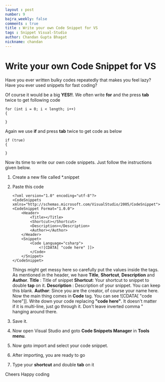 ```yaml
---
layout : post
number: 9
bajra_weekly: false
comments : true
title : Write your own Code Snippet for VS
tags : Snippet Visual-Studio
author: Chandan Gupta Bhagat
nickname: chandan
---
```


Write your own Code Snippet for VS
=
Have you ever written bulky codes repeatedly that makes you feel lazy? Have you ever used snippets for fast coding? 

Of course it would be a big **YES!!**. We often write **for** and the press **tab** twice to get following code 

    for (int i = 0; i < length; i++)
    {
     
    }
Again we use **if** and press **tab** twice to get code as below

    if (true)
    {
    
    }

Now its time to write our own code snippets. Just follow the instructions given below.

 1. Create a new file called *.snippet
 2. Paste this code

        <?xml version="1.0" encoding="utf-8"?> 
        <CodeSnippets  
        xmlns="http://schemas.microsoft.com/VisualStudio/2005/CodeSnippet">  
        <CodeSnippet Format="1.0.0">  
            <Header>  
                <Title></Title>  
    			<Shortcut></Shortcut>
    			<Description></Description>
	            <Author></Author>
            </Header>  
            <Snippet>  
                <Code Language="csharp">  
                    <![CDATA[ "code here" ]]>  
                </Code>  
            </Snippet>  
        </CodeSnippet>  
    </CodeSnippets>   

	Things might get messy here so carefully put the values inside the tags.
	As mentioned in the header, we have **Title**, **Shortcut**, **Description** and **Author**. 
	**Title** : Title of snippet
	**Shortcut**: Your shortcut to snippet to double **tap** on it. 
	**Description** : Description of your snippet. You can keep this blank.
	**Author**: Since you are the creator, of course your name here.
	Now the main thing comes in **Code** tag. You can see ![CDATA[ "code here"]]. Write down your code replacing **"code here"**. It doesn't  matter if it is multi-line, just go through it. Don't leave inverted comma " hanging around there. 

 3. Save it.

 4. Now open Visual Studio and goto **Code Snippets Manager** in **Tools
    menu**.
 5. Now goto import and select your code snippet.
 6. After importing, you are ready to go
 7. Type your **shortcut** and double **tab** on it
 
Cheers 
Happy coding 

   
